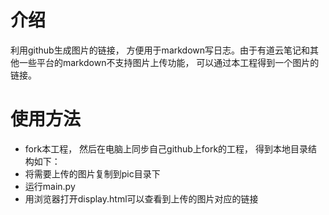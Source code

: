 # 介绍
利用github生成图片的链接， 方便用于markdown写日志。由于有道云笔记和其他一些平台的markdown不支持图片上传功能， 可以通过本工程得到一个图片的链接。
# 使用方法
- fork本工程， 然后在电脑上同步自己github上fork的工程， 得到本地目录结构如下：
- 将需要上传的图片复制到pic目录下
- 运行main.py
- 用浏览器打开display.html可以查看到上传的图片对应的链接